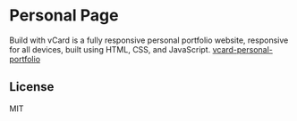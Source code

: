 # Personal Page

Build with vCard is a fully responsive personal portfolio website, responsive for all devices, built using HTML, CSS, and JavaScript.
[vcard-personal-portfolio](https://github.com/codewithsadee/vcard-personal-portfolio)

## License

MIT
